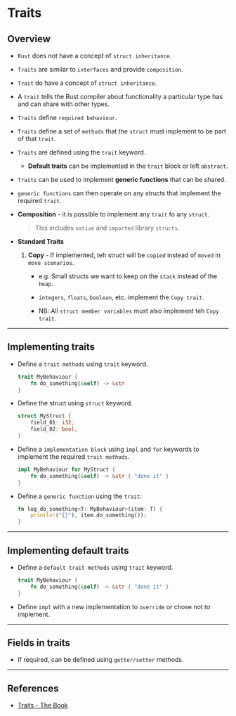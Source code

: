 # Traits

## Overview

* `Rust` does not have a concept of `struct inheritance`.

* `Traits` are similar to `interfaces` and provide `composition`.

* `Trait` do have a concept of `struct inheritance`.

* A `trait` tells the Rust compiler about functionality a particular type has and can share with other types.

* `Traits` define `required behaviour`.

* `Traits` define a set of `methods` that the `struct` must implement to be part of that `trait`.

* `Traits` are defined using the `trait` keyword.

    * __Default traits__ can be implemented in the `trait` block or left `abstract`.

* `Traits` can be used to implement __generic functions__ that can be shared.

* `generic functions` can then operate on any structs that implement the required `trait`.

* __Composition__ - it is possible to implement any `trait` fo any `struct`.

    > This includes `native` and `imported` library `structs`.

* __Standard Traits__

    1. __Copy__ - If implemented, teh struct will be `copied` instead of `moved` in `move scenarios`.

        * e.g. Small structs we want to keep on the `stack` instead of the `heap`.

        * `integers`, `floats`, `boolean`, etc. implement the `Copy trait`.

        * NB: All `struct member variables` must also implement teh `Copy trait`.
    

---

## Implementing traits

* Define a `trait methods` using `trait` keyword.

    ```rust
    trait MyBehaviour {
        fn do_something(&self) -> &str 
    }
    ```

* Define the struct using `struct` keyword.

    ```rust
    struct MyStruct {
        field_01: i32,
        field_02: bool,
    }
    ```

* Define a `implementation block` using `impl` and `for`  keywords to implement the required `trait methods`.

    ```rust
    impl MyBehaviour for MyStruct {
        fn do_something(&self) -> &str { "done it" } 
    }
    ```

* Define a `generic function` using the `trait`:

    ```rust
    fn log_do_something<T: MyBehaviour>(item: T) {
        println!("{}"), item.do_something());
    }

---

## Implementing default traits

* Define a `default trait methods` using `trait` keyword.

    ```rust
    trait MyBehaviour {
        fn do_something(&self) -> &str { "done it" } 
    }
    ```

* Define `impl` with a new implementation to `override` or chose not to implement.

---

## Fields in traits

* If required, can be defined using `getter/setter` methods.

---

## References

* [Traits - The Book](https://doc.rust-lang.org/book/ch10-02-traits.html)